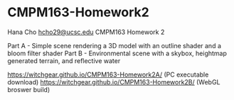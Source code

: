 # CMPM163-Homework2

Hana Cho
hcho29@ucsc.edu
CMPM163 Homework 2

Part A - Simple scene rendering a 3D model with an outline shader and a bloom filter shader
Part B - Environmental scene with a skybox, heightmap generated terrain, and reflective water

https://witchgear.github.io/CMPM163-Homework2A/ (PC executable download)
https://witchgear.github.io/CMPM163-Homework2B/ (WebGL broswer build)